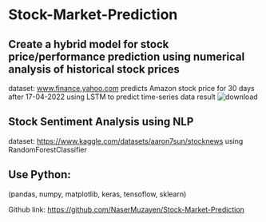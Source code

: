 # Stock-Market-Prediction

## Create a hybrid model for stock price/performance prediction using numerical analysis of historical stock prices
dataset: www.finance.yahoo.com predicts Amazon stock price for 30 days after 17-04-2022 using LSTM to predict time-series data
result
![download](https://user-images.githubusercontent.com/46111662/164337740-77db0a8a-0dcc-48e5-a55d-1021f4b99062.png)


## Stock Sentiment Analysis using NLP
dataset: https://www.kaggle.com/datasets/aaron7sun/stocknews
using RandomForestClassifier

## Use Python:
(pandas, numpy, matplotlib, keras, tensoflow, sklearn)

Github link: https://github.com/NaserMuzayen/Stock-Market-Prediction

